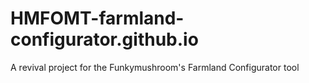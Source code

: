 # HMFOMT-farmland-configurator.github.io
A revival project for the Funkymushroom's Farmland Configurator tool
